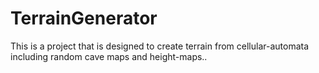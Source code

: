 # TerrainGenerator
This is a project that is designed to create terrain from cellular-automata including random cave maps and height-maps..

